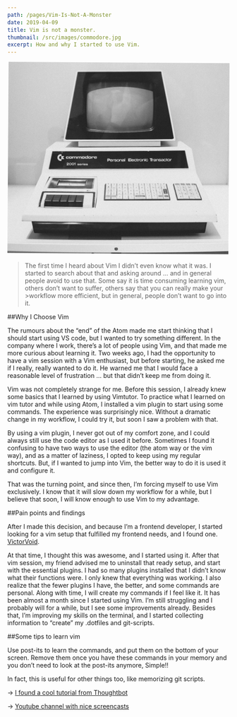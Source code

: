 ```yaml
---
path: /pages/Vim-Is-Not-A-Monster
date: 2019-04-09
title: Vim is not a monster.
thumbnail: /src/images/commodore.jpg
excerpt: How and why I started to use Vim.
---
```


![](./commodore.jpg)

> The first time I heard about Vim I didn’t even know what it was. I started to search about that and asking around … and in general people avoid to use that. Some say it is time consuming learning vim, others don’t want to suffer, others say that you can really make your >workflow more efficient, but in general, people don’t want to go into it.

##Why I Choose Vim

The rumours about the “end” of the Atom made me start thinking that I should start using VS code, but I wanted to try something different. In the company where I work, there’s a lot of people using Vim, and that made me more curious about learning it.
Two weeks ago, I had the opportunity to have a vim session with a Vim enthusiast, but before starting, he asked me if I really, really wanted to do it. He warned me that I would face a reasonable level of frustration … but that didn’t keep me from doing it.

Vim was not completely strange for me. Before this session, I already knew some basics that I learned by using Vimtutor. To practice what I learned on vim tutor and while using Atom, I installed a vim plugin to start using some commands. The experience was surprisingly nice. Without a dramatic change in my workflow, I could try it, but soon I saw a problem with that.

By using a vim plugin, I never got out of my comfort zone, and I could always still use the code editor as I used it before. Sometimes I found it confusing to have two ways to use the editor (the atom way or the vim way), and as a matter of laziness, I opted to keep using my regular shortcuts.
But, if I wanted to jump into Vim, the better way to do it is used it and configure it.

That was the turning point, and since then, I’m forcing myself to use Vim exclusively. I know that it will slow down my workflow for a while, but I believe that soon, I will know enough to use Vim to my advantage.

##Pain points and findings

After I made this decision, and because I’m a frontend developer, I started looking for a vim setup that fulfilled my frontend needs, and I found one. [VictorVoid](https://github.com/VictorVoid/vim-frontend/).

At that time, I thought this was awesome, and I started using it.
After that vim session, my friend advised me to uninstall that ready setup, and start with the essential plugins. I had so many plugins installed that I didn’t know what their functions were.
I only knew that everything was working. I also realize that the fewer plugins I have, the better, and some commands are personal. Along with time, I will create my commands if I feel like it.
It has been almost a month since I started using Vim. I’m still struggling and I probably will for a while, but I see some improvements already. Besides that, I’m improving my skills on the terminal, and I started collecting information to “create” my .dotfiles and git-scripts.

##Some tips to learn vim

Use post-its to learn the commands, and put them on the bottom of your screen. Remove them once you have these commands in your memory and you don’t need to look at the post-its anymore, Simple!!

In fact, this is useful for other things too, like memorizing git scripts.

-> [I found a cool tutorial from Thoughtbot](https://www.thoughtbot.com/upcase)

→ [Youtube channel with nice screencasts](https://www.youtube.com/channel/UCXPHFM88IlFn68OmLwtPmZA)
